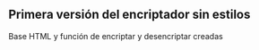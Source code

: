 <h2>Primera versión del encriptador sin estilos</h2>

<p>Base HTML y función de encriptar y desencriptar creadas</p>